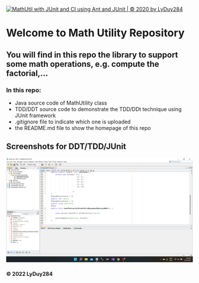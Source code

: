 [![MathUtil with JUnit and CI using Ant and JUnit | © 2020 by LyDuy284](https://github.com/LyDuy284/math-util-1503/actions/workflows/mathutil-ci.yml/badge.svg)](https://github.com/LyDuy284/math-util-1503/actions/workflows/mathutil-ci.yml)
# Welcome to Math Utility Repository
## You will find in this repo the library to support some math operations, e.g. compute the factorial,...

### In this repo:
* Java source code of MathUtility class
* TDD/DDT source code to demonstrate the TDD/DDt technique using JUnit framework
* .gitignore file to indicate which one is uploaded
* the README.md file to show the homepage of this repo

## Screenshots for DDT/TDD/JUnit 
![DDT-TDD-JUnit code](https://github.com/LyDuy284/math-util-1503/blob/main/screenshots/DDT-TDD-JUnit.png) 



#### © 2022 LyDuy284
